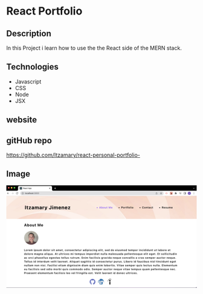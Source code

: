 # React Portfolio

## Description
In this Project i learn how to use the the React side of the MERN stack.

## Technologies

* Javascript
* CSS
* Node
* JSX

## website 

## gitHub repo
https://github.com/Itzamary/react-personal-portfolio-

## Image
![](./src/assets/readme/reactPortfolio.png)
